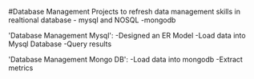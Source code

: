 #Database Management
  Projects to refresh data management skills in realtional database - mysql and NOSQL -mongodb 


'Database Management Mysql':
  -Designed an ER Model
  -Load data into Mysql Database
  -Query results

'Database Management Mongo DB':
  -Load data into mongodb
  -Extract metrics 
